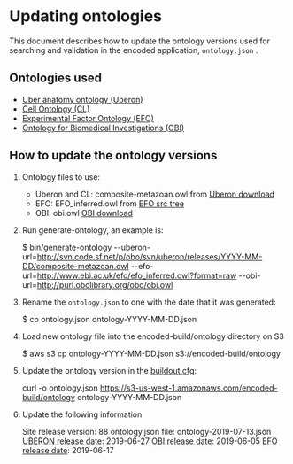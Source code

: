 Updating ontologies
=========================

This document describes how to update the ontology versions used for searching and validation in the encoded application, ```ontology.json``` .

Ontologies used
---------------- 

* [Uber anatomy ontology (Uberon)]
* [Cell Ontology (CL)]
* [Experimental Factor Ontology (EFO)]
* [Ontology for Biomedical Investigations (OBI)]

How to update the ontology versions
---------------- 

1. Ontology files to use:
	
	* Uberon and CL: composite-metazoan.owl  from [Uberon download]
	* EFO: EFO_inferred.owl from [EFO src tree]
	* OBI: obi.owl [OBI download]

2. Run generate-ontology, an example is: 

	$ bin/generate-ontology --uberon-url=http://svn.code.sf.net/p/obo/svn/uberon/releases/YYYY-MM-DD/composite-metazoan.owl --efo-url=http://www.ebi.ac.uk/efo/efo_inferred.owl?format=raw --obi-url=http://purl.obolibrary.org/obo/obi.owl

3. Rename the ```ontology.json``` to one with the date that it was generated:

	$ cp ontology.json ontology-YYYY-MM-DD.json

4. Load new ontology file into the encoded-build/ontology directory on S3

	$ aws s3 cp ontology-YYYY-MM-DD.json s3://encoded-build/ontology

5.  Update the ontology version in the [buildout.cfg]:

	curl -o ontology.json https://s3-us-west-1.amazonaws.com/encoded-build/ontology ontology-YYYY-MM-DD.json

6.  Update the following information
    
    Site release version: 88
    ontology.json file: ontology-2019-07-13.json
    [UBERON release date]: 2019-06-27
    [OBI release date]: 2019-06-05
    [EFO release date]: 2019-06-17

[Uber anatomy ontology (Uberon)]: http://uberon.org/
[Cell Ontology (CL)]: http://cellontology.org/
[Experimental Factor Ontology (EFO)]: http://www.ebi.ac.uk/efo
[Ontology for Biomedical Investigations (OBI)]: http://obi-ontology.org/
[Uberon download]: http://uberon.github.io/downloads.html
[EFO src tree]: https://github.com/EBISPOT/efo/
[OBI download]: http://www.ontobee.org/ontology/OBI
[buildout.cfg]: ../../../buildout.cfg
[UBERON release date]: http://svn.code.sf.net/p/obo/svn/uberon/releases/
[OBI release date]: http://www.ontobee.org/ontology/OBI 
[EFO release date]: https://github.com/EBISPOT/efo/blob/master/ExFactor%20Ontology%20release%20notes.txt